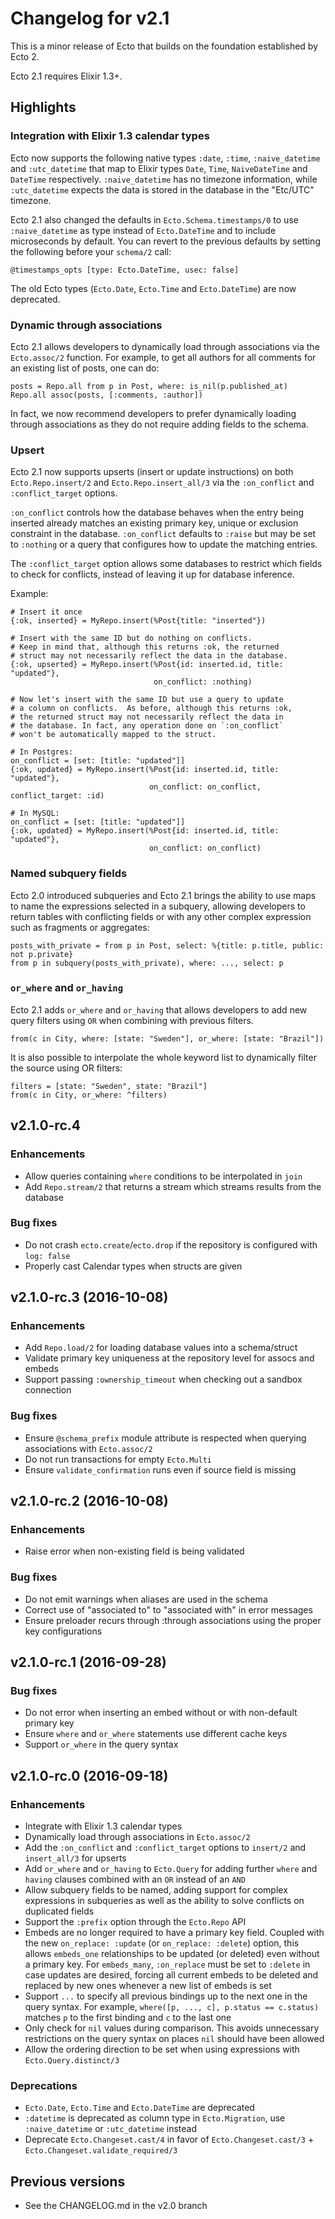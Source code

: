 # Changelog for v2.1

This is a minor release of Ecto that builds on the foundation established by Ecto 2.

Ecto 2.1 requires Elixir 1.3+.

## Highlights

### Integration with Elixir 1.3 calendar types

Ecto now supports the following native types `:date`, `:time`, `:naive_datetime` and `:utc_datetime` that map to Elixir types `Date`, `Time`, `NaiveDateTime` and `DateTime` respectively. `:naive_datetime` has no timezone information, while `:utc_datetime` expects the data is stored in the database in the "Etc/UTC" timezone.

Ecto 2.1 also changed the defaults in `Ecto.Schema.timestamps/0` to use `:naive_datetime` as type instead of `Ecto.DateTime` and to include microseconds by default. You can revert to the previous defaults by setting the following before your `schema/2` call:

    @timestamps_opts [type: Ecto.DateTime, usec: false]

The old Ecto types (`Ecto.Date`, `Ecto.Time` and `Ecto.DateTime`) are now deprecated.

### Dynamic through associations

Ecto 2.1 allows developers to dynamically load through associations via the `Ecto.assoc/2` function. For example, to get all authors for all comments for an existing list of posts, one can do:

    posts = Repo.all from p in Post, where: is_nil(p.published_at)
    Repo.all assoc(posts, [:comments, :author])

In fact, we now recommend developers to prefer dynamically loading through associations as they do not require adding fields to the schema.

### Upsert

Ecto 2.1 now supports upserts (insert or update instructions) on both `Ecto.Repo.insert/2` and `Ecto.Repo.insert_all/3` via the `:on_conflict` and `:conflict_target` options. 

`:on_conflict` controls how the database behaves when the entry being inserted already matches an existing primary key, unique or exclusion constraint in the database. `:on_conflict` defaults to `:raise` but may be set to `:nothing` or a query that configures how to update the matching entries.

The `:conflict_target` option allows some databases to restrict which fields to check for conflicts, instead of leaving it up for database inference.

Example:

    # Insert it once
    {:ok, inserted} = MyRepo.insert(%Post{title: "inserted"})

    # Insert with the same ID but do nothing on conflicts.
    # Keep in mind that, although this returns :ok, the returned
    # struct may not necessarily reflect the data in the database.
    {:ok, upserted} = MyRepo.insert(%Post{id: inserted.id, title: "updated"},
                                    on_conflict: :nothing)

    # Now let's insert with the same ID but use a query to update
    # a column on conflicts.  As before, although this returns :ok,
    # the returned struct may not necessarily reflect the data in
    # the database. In fact, any operation done on `:on_conflict`
    # won't be automatically mapped to the struct.

    # In Postgres:
    on_conflict = [set: [title: "updated"]]
    {:ok, updated} = MyRepo.insert(%Post{id: inserted.id, title: "updated"},
                                   on_conflict: on_conflict, conflict_target: :id)

    # In MySQL:
    on_conflict = [set: [title: "updated"]]
    {:ok, updated} = MyRepo.insert(%Post{id: inserted.id, title: "updated"},
                                   on_conflict: on_conflict)

### Named subquery fields

Ecto 2.0 introduced subqueries and Ecto 2.1 brings the ability to use maps to name the expressions selected in a subquery, allowing developers to return tables with conflicting fields or with any other complex expression such as fragments or aggregates:

    posts_with_private = from p in Post, select: %{title: p.title, public: not p.private}
    from p in subquery(posts_with_private), where: ..., select: p

### `or_where` and `or_having`

Ecto 2.1 adds `or_where` and `or_having` that allows developers to add new query filters using `OR` when combining with previous filters.

    from(c in City, where: [state: "Sweden"], or_where: [state: "Brazil"])

It is also possible to interpolate the whole keyword list to dynamically filter the source using OR filters:

    filters = [state: "Sweden", state: "Brazil"]
    from(c in City, or_where: ^filters)

## v2.1.0-rc.4

### Enhancements

  * Allow queries containing `where` conditions to be interpolated in `join`
  * Add `Repo.stream/2` that returns a stream which streams results from the database

### Bug fixes

  * Do not crash `ecto.create`/`ecto.drop` if the repository is configured with `log: false`
  * Properly cast Calendar types when structs are given

## v2.1.0-rc.3 (2016-10-08)

### Enhancements

  * Add `Repo.load/2` for loading database values into a schema/struct
  * Validate primary key uniqueness at the repository level for assocs and embeds
  * Support passing `:ownership_timeout` when checking out a sandbox connection

### Bug fixes

  * Ensure `@schema_prefix` module attribute is respected when querying associations with `Ecto.assoc/2`
  * Do not run transactions for empty `Ecto.Multi`
  * Ensure `validate_confirmation` runs even if source field is missing

## v2.1.0-rc.2 (2016-10-08)

### Enhancements

  * Raise error when non-existing field is being validated

### Bug fixes

  * Do not emit warnings when aliases are used in the schema
  * Correct use of "associated to" to "associated with" in error messages
  * Ensure preloader recurs through :through associations using the proper key configurations

## v2.1.0-rc.1 (2016-09-28)

### Bug fixes

  * Do not error when inserting an embed without or with non-default primary key
  * Ensure `where` and `or_where` statements use different cache keys
  * Support `or_where` in the query syntax

## v2.1.0-rc.0 (2016-09-18)

### Enhancements

  * Integrate with Elixir 1.3 calendar types
  * Dynamically load through associations in `Ecto.assoc/2`
  * Add the `:on_conflict` and `:conflict_target` options to `insert/2` and `insert_all/3` for upserts
  * Add `or_where` and `or_having` to `Ecto.Query` for adding further `where` and `having` clauses combined with an `OR` instead of an `AND`
  * Allow subquery fields to be named, adding support for complex expressions in subqueries as well as the ability to solve conflicts on duplicated fields
  * Support the `:prefix` option through the `Ecto.Repo` API
  * Embeds are no longer required to have a primary key field. Coupled with the new `on_replace: :update` (or `on_replace: :delete`) option, this allows `embeds_one` relationships to be updated (or deleted) even without a primary key. For `embeds_many`, `:on_replace` must be set to `:delete` in case updates are desired, forcing all current embeds to be deleted and replaced by new ones whenever a new list of embeds is set
  * Support `...` to specify all previous bindings up to the next one in the query syntax. For example, `where([p, ..., c], p.status == c.status)` matches `p` to the first binding and `c` to the last one
  * Only check for `nil` values during comparison. This avoids unnecessary restrictions on the query syntax on places `nil` should have been allowed
  * Allow the ordering direction to be set when using expressions with `Ecto.Query.distinct/3`

### Deprecations

  * `Ecto.Date`, `Ecto.Time` and `Ecto.DateTime` are deprecated
  * `:datetime` is deprecated as column type in `Ecto.Migration`, use `:naive_datetime` or `:utc_datetime` instead
  * Deprecate `Ecto.Changeset.cast/4` in favor of `Ecto.Changeset.cast/3` + `Ecto.Changeset.validate_required/3`

## Previous versions

  * See the CHANGELOG.md in the v2.0 branch
